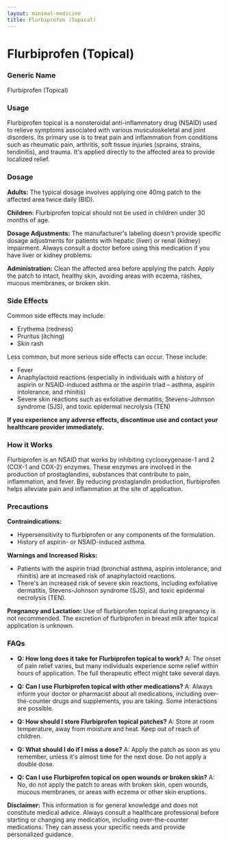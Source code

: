 ```yaml
---
layout: minimal-medicine
title: Flurbiprofen (Topical)
---
```


# Flurbiprofen (Topical)
### Generic Name
Flurbiprofen (Topical)

### Usage
Flurbiprofen topical is a nonsteroidal anti-inflammatory drug (NSAID) used to relieve symptoms associated with various musculoskeletal and joint disorders.  Its primary use is to treat pain and inflammation from conditions such as rheumatic pain, arthritis, soft tissue injuries (sprains, strains, tendinitis), and trauma.  It's applied directly to the affected area to provide localized relief.

### Dosage
**Adults:**  The typical dosage involves applying one 40mg patch to the affected area twice daily (BID).

**Children:**  Flurbiprofen topical should not be used in children under 30 months of age.

**Dosage Adjustments:** The manufacturer's labeling doesn't provide specific dosage adjustments for patients with hepatic (liver) or renal (kidney) impairment.  Always consult a doctor before using this medication if you have liver or kidney problems.

**Administration:** Clean the affected area before applying the patch. Apply the patch to intact, healthy skin, avoiding areas with eczema, rashes, mucous membranes, or broken skin.


### Side Effects
Common side effects may include:

* Erythema (redness)
* Pruritus (itching)
* Skin rash

Less common, but more serious side effects can occur.  These include:

* Fever
* Anaphylactoid reactions (especially in individuals with a history of aspirin or NSAID-induced asthma or the aspirin triad – asthma, aspirin intolerance, and rhinitis)
* Severe skin reactions such as exfoliative dermatitis, Stevens-Johnson syndrome (SJS), and toxic epidermal necrolysis (TEN)

**If you experience any adverse effects, discontinue use and contact your healthcare provider immediately.**


### How it Works
Flurbiprofen is an NSAID that works by inhibiting cyclooxygenase-1 and 2 (COX-1 and COX-2) enzymes. These enzymes are involved in the production of prostaglandins, substances that contribute to pain, inflammation, and fever. By reducing prostaglandin production, flurbiprofen helps alleviate pain and inflammation at the site of application.


### Precautions
**Contraindications:**

* Hypersensitivity to flurbiprofen or any components of the formulation.
* History of aspirin- or NSAID-induced asthma.

**Warnings and Increased Risks:**

* Patients with the aspirin triad (bronchial asthma, aspirin intolerance, and rhinitis) are at increased risk of anaphylactoid reactions.
* There's an increased risk of severe skin reactions, including exfoliative dermatitis, Stevens-Johnson syndrome (SJS), and toxic epidermal necrolysis (TEN).

**Pregnancy and Lactation:** Use of flurbiprofen topical during pregnancy is not recommended.  The excretion of flurbiprofen in breast milk after topical application is unknown.


### FAQs

* **Q: How long does it take for Flurbiprofen topical to work?** A: The onset of pain relief varies, but many individuals experience some relief within hours of application. The full therapeutic effect might take several days.

* **Q: Can I use Flurbiprofen topical with other medications?** A:  Always inform your doctor or pharmacist about all medications, including over-the-counter drugs and supplements, you are taking. Some interactions are possible.

* **Q: How should I store Flurbiprofen topical patches?** A: Store at room temperature, away from moisture and heat.  Keep out of reach of children.

* **Q: What should I do if I miss a dose?** A: Apply the patch as soon as you remember, unless it's almost time for the next dose. Do not apply a double dose.

* **Q: Can I use Flurbiprofen topical on open wounds or broken skin?** A: No, do not apply the patch to areas with broken skin, open wounds, mucous membranes, or areas with eczema or other skin eruptions.


**Disclaimer:** This information is for general knowledge and does not constitute medical advice. Always consult a healthcare professional before starting or changing any medication, including over-the-counter medications.  They can assess your specific needs and provide personalized guidance.
